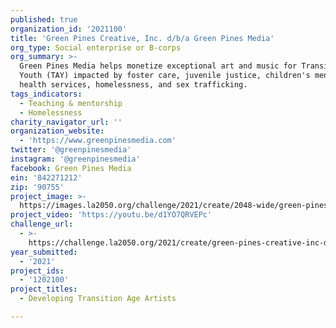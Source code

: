 ```yaml
---
published: true
organization_id: '2021100'
title: 'Green Pines Creative, Inc. d/b/a Green Pines Media'
org_type: Social enterprise or B-corps
org_summary: >-
  Green Pines Media helps monetize exceptional art and music for Transition Age
  Youth (TAY) impacted by foster care, juvenile justice, children's mental
  health services, homelessness, and sex trafficking.
tags_indicators:
  - Teaching & mentorship
  - Homelessness
charity_navigator_url: ''
organization_website:
  - 'https://www.greenpinesmedia.com'
twitter: '@greenpinesmedia'
instagram: '@greenpinesmedia'
facebook: Green Pines Media
ein: '842271212'
zip: '90755'
project_image: >-
  https://images.la2050.org/challenge/2021/create/2048-wide/green-pines-creative-inc-d-b-a-green-pines-media.jpg
project_video: 'https://youtu.be/d1YO7QRVEPc'
challenge_url:
  - >-
    https://challenge.la2050.org/2021/create/green-pines-creative-inc-d-b-a-green-pines-media/
year_submitted:
  - '2021'
project_ids:
  - '1202100'
project_titles:
  - Developing Transition Age Artists

---
```

